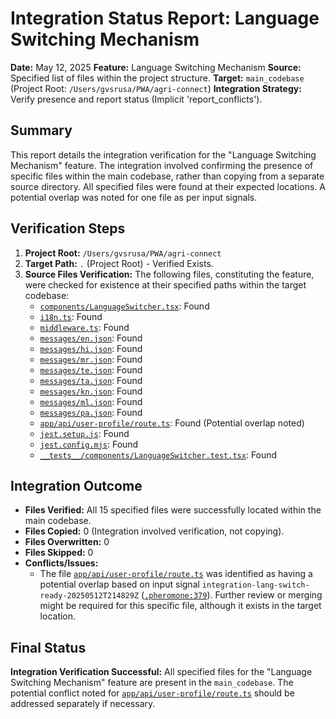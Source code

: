 # Integration Status Report: Language Switching Mechanism

**Date:** May 12, 2025
**Feature:** Language Switching Mechanism
**Source:** Specified list of files within the project structure.
**Target:** `main_codebase` (Project Root: `/Users/gvsrusa/PWA/agri-connect`)
**Integration Strategy:** Verify presence and report status (Implicit 'report_conflicts').

## Summary

This report details the integration verification for the "Language Switching Mechanism" feature. The integration involved confirming the presence of specific files within the main codebase, rather than copying from a separate source directory. All specified files were found at their expected locations. A potential overlap was noted for one file as per input signals.

## Verification Steps

1.  **Project Root:** `/Users/gvsrusa/PWA/agri-connect`
2.  **Target Path:** `.` (Project Root) - Verified Exists.
3.  **Source Files Verification:** The following files, constituting the feature, were checked for existence at their specified paths within the target codebase:
    *   [`components/LanguageSwitcher.tsx`](components/LanguageSwitcher.tsx:1): Found
    *   [`i18n.ts`](i18n.ts:1): Found
    *   [`middleware.ts`](middleware.ts:1): Found
    *   [`messages/en.json`](messages/en.json): Found
    *   [`messages/hi.json`](messages/hi.json): Found
    *   [`messages/mr.json`](messages/mr.json): Found
    *   [`messages/te.json`](messages/te.json): Found
    *   [`messages/ta.json`](messages/ta.json): Found
    *   [`messages/kn.json`](messages/kn.json): Found
    *   [`messages/ml.json`](messages/ml.json): Found
    *   [`messages/pa.json`](messages/pa.json): Found
    *   [`app/api/user-profile/route.ts`](app/api/user-profile/route.ts:1): Found (Potential overlap noted)
    *   [`jest.setup.js`](jest.setup.js:1): Found
    *   [`jest.config.mjs`](jest.config.mjs:1): Found
    *   [`__tests__/components/LanguageSwitcher.test.tsx`](__tests__/components/LanguageSwitcher.test.tsx:1): Found

## Integration Outcome

*   **Files Verified:** All 15 specified files were successfully located within the main codebase.
*   **Files Copied:** 0 (Integration involved verification, not copying).
*   **Files Overwritten:** 0
*   **Files Skipped:** 0
*   **Conflicts/Issues:**
    *   The file [`app/api/user-profile/route.ts`](app/api/user-profile/route.ts:1) was identified as having a potential overlap based on input signal `integration-lang-switch-ready-20250512T214829Z` ([`.pheromone:379`](.pheromone:379)). Further review or merging might be required for this specific file, although it exists in the target location.

## Final Status

**Integration Verification Successful:** All specified files for the "Language Switching Mechanism" feature are present in the `main_codebase`. The potential conflict noted for [`app/api/user-profile/route.ts`](app/api/user-profile/route.ts:1) should be addressed separately if necessary.